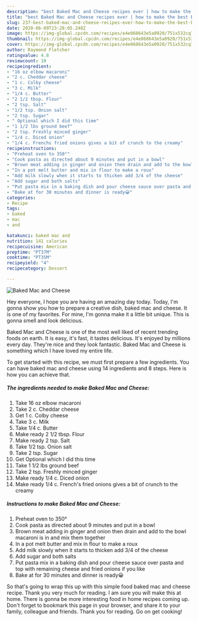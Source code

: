 ```yaml
---
description: "best Baked Mac and Cheese recipes ever | how to make the best Baked Mac and Cheese"
title: "best Baked Mac and Cheese recipes ever | how to make the best Baked Mac and Cheese"
slug: 237-best-baked-mac-and-cheese-recipes-ever-how-to-make-the-best-baked-mac-and-cheese
date: 2020-06-09T23:28:05.248Z
image: https://img-global.cpcdn.com/recipes/e4e068643e5a0920/751x532cq70/baked-mac-and-cheese-recipe-main-photo.jpg
thumbnail: https://img-global.cpcdn.com/recipes/e4e068643e5a0920/751x532cq70/baked-mac-and-cheese-recipe-main-photo.jpg
cover: https://img-global.cpcdn.com/recipes/e4e068643e5a0920/751x532cq70/baked-mac-and-cheese-recipe-main-photo.jpg
author: Raymond Fletcher
ratingvalue: 4.8
reviewcount: 10
recipeingredient:
- "16 oz elbow macaroni"
- "2 c. Cheddar cheese"
- "1 c. Colby cheese"
- "3 c. Milk"
- "1/4 c. Butter"
- "2 1/2 tbsp. Flour"
- "2 tsp. Salt"
- "1/2 tsp. Onion salt"
- "2 tsp. Sugar"
- " Optional which I did this time"
- "1 1/2 lbs ground beef"
- "2 tsp. Freshly minced ginger"
- "1/4 c. Diced onion"
- "1/4 c. Frenchs fried onions gives a bit of crunch to the creamy"
recipeinstructions:
- "Preheat oven to 350°"
- "Cook pasta as directed about 9 minutes and put in a bowl"
- "Brown meat adding in ginger and onion then drain and add to the bowl macaroni is in and mix them together"
- "In a pot melt butter and mix in flour to make a roux"
- "Add milk slowly when it starts to thicken add 3/4 of the cheese"
- "Add sugar and both salts"
- "Put pasta mix in a baking dish and pour cheese sauce over pasta and top with remaining cheese and fried onions if you like"
- "Bake at for 30 minutes and dinner is ready😀"
categories:
- Recipe
tags:
- baked
- mac
- and

katakunci: baked mac and 
nutrition: 141 calories
recipecuisine: American
preptime: "PT37M"
cooktime: "PT35M"
recipeyield: "4"
recipecategory: Dessert

---
```



![Baked Mac and Cheese](https://img-global.cpcdn.com/recipes/e4e068643e5a0920/751x532cq70/baked-mac-and-cheese-recipe-main-photo.jpg)

Hey everyone, I hope you are having an amazing day today. Today, I'm gonna show you how to prepare a creative dish, baked mac and cheese. It is one of my favorites. For mine, I'm gonna make it a little bit unique. This is gonna smell and look delicious.



Baked Mac and Cheese is one of the most well liked of recent trending foods on earth. It is easy, it's fast, it tastes delicious. It's enjoyed by millions every day. They're nice and they look fantastic. Baked Mac and Cheese is something which I have loved my entire life.


To get started with this recipe, we must first prepare a few ingredients. You can have baked mac and cheese using 14 ingredients and 8 steps. Here is how you can achieve that.

<!--inarticleads1-->

##### The ingredients needed to make Baked Mac and Cheese:

1. Take 16 oz elbow macaroni
1. Take 2 c. Cheddar cheese
1. Get 1 c. Colby cheese
1. Take 3 c. Milk
1. Take 1/4 c. Butter
1. Make ready 2 1/2 tbsp. Flour
1. Make ready 2 tsp. Salt
1. Take 1/2 tsp. Onion salt
1. Take 2 tsp. Sugar
1. Get  Optional which I did this time
1. Take 1 1/2 lbs ground beef
1. Take 2 tsp. Freshly minced ginger
1. Make ready 1/4 c. Diced onion
1. Make ready 1/4 c. French&#39;s fried onions gives a bit of crunch to the creamy




<!--inarticleads2-->

##### Instructions to make Baked Mac and Cheese:

1. Preheat oven to 350°
1. Cook pasta as directed about 9 minutes and put in a bowl
1. Brown meat adding in ginger and onion then drain and add to the bowl macaroni is in and mix them together
1. In a pot melt butter and mix in flour to make a roux
1. Add milk slowly when it starts to thicken add 3/4 of the cheese
1. Add sugar and both salts
1. Put pasta mix in a baking dish and pour cheese sauce over pasta and top with remaining cheese and fried onions if you like
1. Bake at for 30 minutes and dinner is ready😀




So that's going to wrap this up with this simple food baked mac and cheese recipe. Thank you very much for reading. I am sure you will make this at home. There is gonna be more interesting food in home recipes coming up. Don't forget to bookmark this page in your browser, and share it to your family, colleague and friends. Thank you for reading. Go on get cooking!
